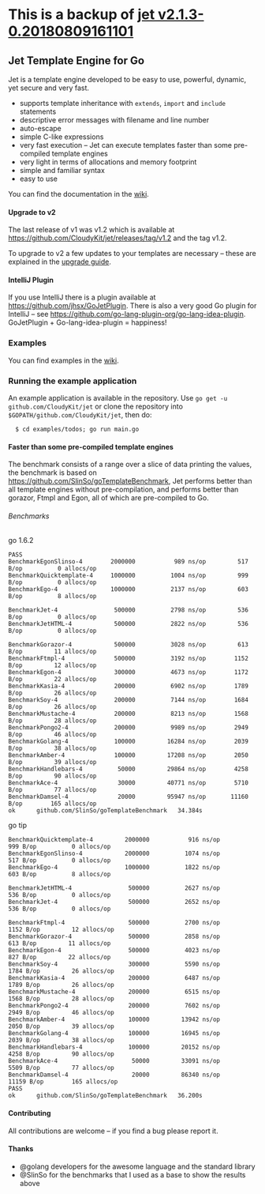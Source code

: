 # This is a backup of [jet v2.1.3-0.20180809161101](https://github.com/CloudyKit/jet/tree/e766b8f6e0b56e67d43a69acaa6cee2dda85131c)

## Jet Template Engine for Go 

Jet is a template engine developed to be easy to use, powerful, dynamic, yet secure and very fast.

* supports template inheritance with `extends`, `import` and `include` statements
* descriptive error messages with filename and line number
* auto-escape
* simple C-like expressions
* very fast execution – Jet can execute templates faster than some pre-compiled template engines
* very light in terms of allocations and memory footprint
* simple and familiar syntax
* easy to use

You can find the documentation in the [wiki](https://github.com/CloudyKit/jet/wiki).

#### Upgrade to v2

The last release of v1 was v1.2 which is available at https://github.com/CloudyKit/jet/releases/tag/v1.2 and the tag v1.2.

To upgrade to v2 a few updates to your templates are necessary – these are explained in the [upgrade guide](https://github.com/CloudyKit/jet/wiki/Upgrade-to-v2).

#### IntelliJ Plugin

If you use IntelliJ there is a plugin available at https://github.com/jhsx/GoJetPlugin.
There is also a very good Go plugin for IntelliJ – see https://github.com/go-lang-plugin-org/go-lang-idea-plugin.
GoJetPlugin + Go-lang-idea-plugin = happiness!

### Examples

You can find examples in the [wiki](https://github.com/CloudyKit/jet/wiki/Jet-template-syntax).

### Running the example application

An example application is available in the repository. Use `go get -u github.com/CloudyKit/jet` or clone the repository into `$GOPATH/github.com/CloudyKit/jet`, then do:
```
  $ cd examples/todos; go run main.go
```

#### Faster than some pre-compiled template engines

The benchmark consists of a range over a slice of data printing the values, the benchmark is based on https://github.com/SlinSo/goTemplateBenchmark, Jet performs better than all template engines without pre-compilation,
and performs better than gorazor, Ftmpl and Egon, all of which are pre-compiled to Go.

###### Benchmarks

go 1.6.2
```
PASS
BenchmarkEgonSlinso-4      	 2000000	       989 ns/op	     517 B/op	       0 allocs/op
BenchmarkQuicktemplate-4   	 1000000	      1004 ns/op	     999 B/op	       0 allocs/op
BenchmarkEgo-4             	 1000000	      2137 ns/op	     603 B/op	       8 allocs/op

BenchmarkJet-4             	  500000	      2798 ns/op	     536 B/op	       0 allocs/op
BenchmarkJetHTML-4         	  500000	      2822 ns/op	     536 B/op	       0 allocs/op

BenchmarkGorazor-4         	  500000	      3028 ns/op	     613 B/op	      11 allocs/op
BenchmarkFtmpl-4           	  500000	      3192 ns/op	    1152 B/op	      12 allocs/op
BenchmarkEgon-4            	  300000	      4673 ns/op	    1172 B/op	      22 allocs/op
BenchmarkKasia-4           	  200000	      6902 ns/op	    1789 B/op	      26 allocs/op
BenchmarkSoy-4             	  200000	      7144 ns/op	    1684 B/op	      26 allocs/op
BenchmarkMustache-4        	  200000	      8213 ns/op	    1568 B/op	      28 allocs/op
BenchmarkPongo2-4          	  200000	      9989 ns/op	    2949 B/op	      46 allocs/op
BenchmarkGolang-4          	  100000	     16284 ns/op	    2039 B/op	      38 allocs/op
BenchmarkAmber-4           	  100000	     17208 ns/op	    2050 B/op	      39 allocs/op
BenchmarkHandlebars-4      	   50000	     29864 ns/op	    4258 B/op	      90 allocs/op
BenchmarkAce-4             	   30000	     40771 ns/op	    5710 B/op	      77 allocs/op
BenchmarkDamsel-4          	   20000	     95947 ns/op	   11160 B/op	     165 allocs/op
ok  	github.com/SlinSo/goTemplateBenchmark	34.384s
```

go tip
```
BenchmarkQuicktemplate-4      	 2000000	       916 ns/op	     999 B/op	       0 allocs/op
BenchmarkEgonSlinso-4         	 2000000	      1074 ns/op	     517 B/op	       0 allocs/op
BenchmarkEgo-4                	 1000000	      1822 ns/op	     603 B/op	       8 allocs/op

BenchmarkJetHTML-4            	  500000	      2627 ns/op	     536 B/op	       0 allocs/op
BenchmarkJet-4                	  500000	      2652 ns/op	     536 B/op	       0 allocs/op

BenchmarkFtmpl-4              	  500000	      2700 ns/op	    1152 B/op	      12 allocs/op
BenchmarkGorazor-4            	  500000	      2858 ns/op	     613 B/op	      11 allocs/op
BenchmarkEgon-4               	  500000	      4023 ns/op	     827 B/op	      22 allocs/op
BenchmarkSoy-4                	  300000	      5590 ns/op	    1784 B/op	      26 allocs/op
BenchmarkKasia-4              	  200000	      6487 ns/op	    1789 B/op	      26 allocs/op
BenchmarkMustache-4           	  200000	      6515 ns/op	    1568 B/op	      28 allocs/op
BenchmarkPongo2-4             	  200000	      7602 ns/op	    2949 B/op	      46 allocs/op
BenchmarkAmber-4              	  100000	     13942 ns/op	    2050 B/op	      39 allocs/op
BenchmarkGolang-4             	  100000	     16945 ns/op	    2039 B/op	      38 allocs/op
BenchmarkHandlebars-4         	  100000	     20152 ns/op	    4258 B/op	      90 allocs/op
BenchmarkAce-4                	   50000	     33091 ns/op	    5509 B/op	      77 allocs/op
BenchmarkDamsel-4             	   20000	     86340 ns/op	   11159 B/op	     165 allocs/op
PASS
ok  	github.com/SlinSo/goTemplateBenchmark	36.200s
```

#### Contributing

All contributions are welcome – if you find a bug please report it.

#### Thanks

- @golang developers for the awesome language and the standard library
- @SlinSo for the benchmarks that I used as a base to show the results above
